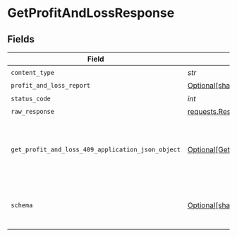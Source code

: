 # GetProfitAndLossResponse


## Fields

| Field                                                                                                         | Type                                                                                                          | Required                                                                                                      | Description                                                                                                   |
| ------------------------------------------------------------------------------------------------------------- | ------------------------------------------------------------------------------------------------------------- | ------------------------------------------------------------------------------------------------------------- | ------------------------------------------------------------------------------------------------------------- |
| `content_type`                                                                                                | *str*                                                                                                         | :heavy_check_mark:                                                                                            | N/A                                                                                                           |
| `profit_and_loss_report`                                                                                      | [Optional[shared.ProfitAndLossReport1]](../../models/shared/profitandlossreport1.md)                          | :heavy_minus_sign:                                                                                            | Success                                                                                                       |
| `status_code`                                                                                                 | *int*                                                                                                         | :heavy_check_mark:                                                                                            | N/A                                                                                                           |
| `raw_response`                                                                                                | [requests.Response](https://requests.readthedocs.io/en/latest/api/#requests.Response)                         | :heavy_minus_sign:                                                                                            | N/A                                                                                                           |
| `get_profit_and_loss_409_application_json_object`                                                             | [Optional[GetProfitAndLoss409ApplicationJSON]](../../models/operations/getprofitandloss409applicationjson.md) | :heavy_minus_sign:                                                                                            | The data type's dataset has not been requested or is still syncing.                                           |
| `schema`                                                                                                      | [Optional[shared.Schema]](../../models/shared/schema.md)                                                      | :heavy_minus_sign:                                                                                            | Your API request was not properly authorized.                                                                 |